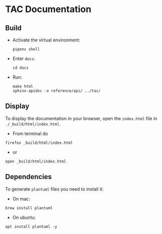 # TAC Documentation

## Build

- Activate the virtual environment:

      pipenv shell

- Enter `docs`:
    
      cd docs

- Run:

      make html
      sphinx-apidoc -o reference/api/ ../tac/

## Display

To display the documentation in your browser, open the `index.html` file in `./_build/html/index.html`.

- From terminal do
```
firefox _build/html/index.html
```
- or
```
open _build/html/index.html
```

## Dependencies

To generate `plantuml` files you need to install it:

- On mac:

```
brew install plantuml
```

- On ubuntu:

```
apt install plantuml -y
```
